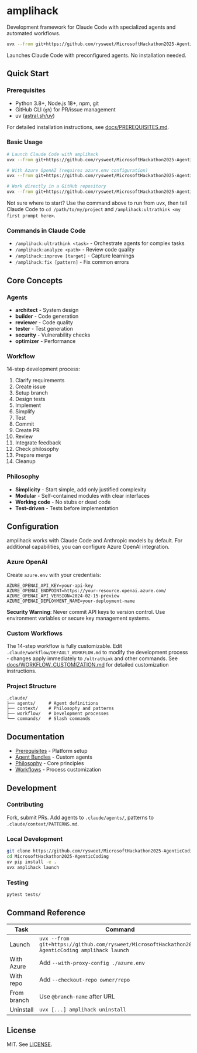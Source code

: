 # amplihack

Development framework for Claude Code with specialized agents and automated
workflows.

```sh
uvx --from git+https://github.com/rysweet/MicrosoftHackathon2025-AgenticCoding amplihack launch
```

Launches Claude Code with preconfigured agents. No installation needed.

## Quick Start

### Prerequisites

- Python 3.8+, Node.js 18+, npm, git
- GitHub CLI (`gh`) for PR/issue management
- uv ([astral.sh/uv](https://docs.astral.sh/uv/))

For detailed installation instructions, see
[docs/PREREQUISITES.md](docs/PREREQUISITES.md).

### Basic Usage

```sh
# Launch Claude Code with amplihack
uvx --from git+https://github.com/rysweet/MicrosoftHackathon2025-AgenticCoding amplihack launch

# With Azure OpenAI (requires azure.env configuration)
uvx --from git+https://github.com/rysweet/MicrosoftHackathon2025-AgenticCoding amplihack launch --with-proxy-config ./azure.env

# Work directly in a GitHub repository
uvx --from git+https://github.com/rysweet/MicrosoftHackathon2025-AgenticCoding amplihack launch --checkout-repo owner/repo
```

Not sure where to start? Use the command above to run from uvx, then tell Claude
Code to `cd /path/to/my/project` and
`/amplihack:ultrathink <my first prompt here>`.

### Commands in Claude Code

- `/amplihack:ultrathink <task>` - Orchestrate agents for complex tasks
- `/amplihack:analyze <path>` - Review code quality
- `/amplihack:improve [target]` - Capture learnings
- `/amplihack:fix [pattern]` - Fix common errors

## Core Concepts

### Agents

- **architect** - System design
- **builder** - Code generation
- **reviewer** - Code quality
- **tester** - Test generation
- **security** - Vulnerability checks
- **optimizer** - Performance

### Workflow

14-step development process:

1. Clarify requirements
2. Create issue
3. Setup branch
4. Design tests
5. Implement
6. Simplify
7. Test
8. Commit
9. Create PR
10. Review
11. Integrate feedback
12. Check philosophy
13. Prepare merge
14. Cleanup

### Philosophy

- **Simplicity** - Start simple, add only justified complexity
- **Modular** - Self-contained modules with clear interfaces
- **Working code** - No stubs or dead code
- **Test-driven** - Tests before implementation

## Configuration

amplihack works with Claude Code and Anthropic models by default. For additional
capabilities, you can configure Azure OpenAI integration.

### Azure OpenAI

Create `azure.env` with your credentials:

```env
AZURE_OPENAI_API_KEY=your-api-key
AZURE_OPENAI_ENDPOINT=https://your-resource.openai.azure.com/
AZURE_OPENAI_API_VERSION=2024-02-15-preview
AZURE_OPENAI_DEPLOYMENT_NAME=your-deployment-name
```

**Security Warning**: Never commit API keys to version control. Use environment
variables or secure key management systems.

### Custom Workflows

The 14-step workflow is fully customizable. Edit
`.claude/workflow/DEFAULT_WORKFLOW.md` to modify the development process -
changes apply immediately to `/ultrathink` and other commands. See
[docs/WORKFLOW_CUSTOMIZATION.md](docs/WORKFLOW_CUSTOMIZATION.md) for detailed
customization instructions.

### Project Structure

```
.claude/
├── agents/     # Agent definitions
├── context/    # Philosophy and patterns
├── workflow/   # Development processes
└── commands/   # Slash commands
```

## Documentation

- [Prerequisites](docs/PREREQUISITES.md) - Platform setup
- [Agent Bundles](docs/agent-bundle-generator-guide.md) - Custom agents
- [Philosophy](.claude/context/PHILOSOPHY.md) - Core principles
- [Workflows](.claude/workflow/DEFAULT_WORKFLOW.md) - Process customization

## Development

### Contributing

Fork, submit PRs. Add agents to `.claude/agents/`, patterns to
`.claude/context/PATTERNS.md`.

### Local Development

```sh
git clone https://github.com/rysweet/MicrosoftHackathon2025-AgenticCoding.git
cd MicrosoftHackathon2025-AgenticCoding
uv pip install -e .
uvx amplihack launch
```

### Testing

```sh
pytest tests/
```

## Command Reference

| Task        | Command                                                                                           |
| ----------- | ------------------------------------------------------------------------------------------------- |
| Launch      | `uvx --from git+https://github.com/rysweet/MicrosoftHackathon2025-AgenticCoding amplihack launch` |
| With Azure  | Add `--with-proxy-config ./azure.env`                                                             |
| With repo   | Add `--checkout-repo owner/repo`                                                                  |
| From branch | Use `@branch-name` after URL                                                                      |
| Uninstall   | `uvx [...] amplihack uninstall`                                                                   |

## License

MIT. See [LICENSE](LICENSE).

